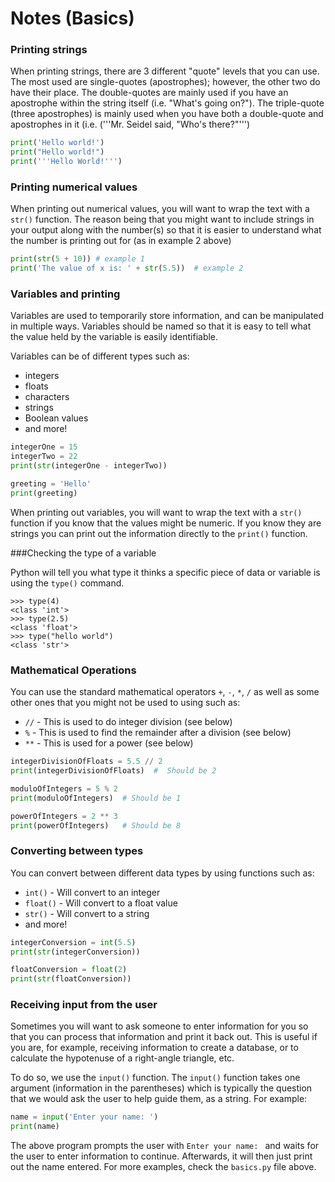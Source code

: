 # Notes (Basics)

### Printing strings

When printing strings, there are 3 different "quote" levels that you can use.  The most used are single-quotes (apostrophes); however, the other two do have their place.  The double-quotes are mainly used if you have an apostrophe within the string itself (i.e. "What's going on?").  The triple-quote (three apostrophes) is mainly used when you have both a double-quote and apostrophes in it (i.e. ('''Mr. Seidel said, "Who's there?"''')

```python
print('Hello world!')
print("Hello world!")
print('''Hello World!''')
```

### Printing numerical values

When printing out numerical values, you will want to wrap the text with a ```str()``` function.  The reason being that you might want to include strings in your  output along with the number(s) so that it is easier to understand what the number is printing out for (as in example 2 above)

```python
print(str(5 + 10)) # example 1
print('The value of x is: ' + str(5.5))  # example 2
```

### Variables and printing

Variables are used to temporarily store information, and can be manipulated in multiple ways.  Variables should be named so that it is easy to tell what the value held by the variable is easily identifiable.

Variables can be of different types such as:
* integers
* floats
* characters 
* strings
* Boolean values
* and more!

```python
integerOne = 15
integerTwo = 22
print(str(integerOne - integerTwo))

greeting = 'Hello'
print(greeting)
```

When printing out variables, you will want to wrap the text with a ```str()``` function if you know that the values might be numeric.  If you know they are strings you can print out the information directly to the ```print()``` function.

###Checking the type of a variable

Python will tell you what type it thinks a specific piece of data or variable is using the `type()` command.

```
>>> type(4)
<class 'int'>
>>> type(2.5)
<class 'float'>
>>> type("hello world")
<class 'str'>
```

### Mathematical Operations

You can use the standard mathematical operators ```+```, ```-```, ```*```, ```/``` as well as some other ones that you might not be used to using such as:
* ```//``` - This is used to do integer division (see below)
* ```%``` - This is used to find the remainder after a division (see below)
* ```**``` - This is used for a power (see below)

```python
integerDivisionOfFloats = 5.5 // 2
print(integerDivisionOfFloats)	#  Should be 2

moduloOfIntegers = 5 % 2
print(moduloOfIntegers)  # Should be 1

powerOfIntegers = 2 ** 3
print(powerOfIntegers)   # Should be 8
```

### Converting between types

You can convert between different data types by using functions such as:
* ```int()``` - Will convert to an integer
* ```float()``` - Will convert to a float value
* ```str()``` - Will convert to a string
* and more!

```python
integerConversion = int(5.5)
print(str(integerConversion))

floatConversion = float(2)
print(str(floatConversion))
```

### Receiving input from the user

Sometimes you will want to ask someone to enter information for you so that you can process that information and print it back out.  This is useful if you are, for example, receiving information to create a database, or to calculate the hypotenuse of a right-angle triangle, etc.

To do so, we use the ```input()``` function.  The ```input()``` function takes one argument (information in the parentheses) which is typically the question that we would ask the user to help guide them, as a string.  For example:

```python
name = input('Enter your name: ')
print(name)
```

The above program prompts the user with ```Enter your name: ``` and waits for the user to enter information to continue.  Afterwards, it will then just print out the name entered.  For more examples, check the ```basics.py``` file above.
